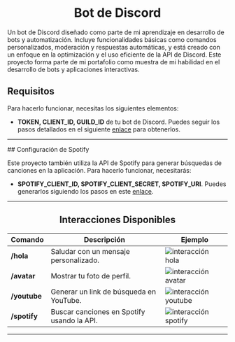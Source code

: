 <div align="center">

# Bot de Discord
</div>
<div >
Un bot de Discord diseñado como parte de mi aprendizaje en desarrollo de bots y automatización. Incluye funcionalidades básicas como comandos personalizados, moderación y respuestas automáticas, y está creado con un enfoque en la optimización y el uso eficiente de la API de Discord. Este proyecto forma parte de mi portafolio como muestra de mi habilidad en el desarrollo de bots y aplicaciones interactivas.

</div>
<div>

## Requisitos

Para hacerlo funcionar, necesitas los siguientes elementos:

- **TOKEN, CLIENT_ID, GUILD_ID** de tu bot de Discord. Puedes seguir los pasos detallados en el siguiente [enlace](https://discord.com/developers/docs/quick-start/getting-started) para obtenerlos.

</div>

---

<div>
## Configuración de Spotify

Este proyecto también utiliza la API de Spotify para generar búsquedas de canciones en la aplicación. Para hacerlo funcionar, necesitarás:

- **SPOTIFY_CLIENT_ID, SPOTIFY_CLIENT_SECRET, SPOTIFY_URI**. Puedes generarlos siguiendo los pasos en este [enlace](https://developer.spotify.com/dashboard).

</div>

---

<div align="center">

## Interacciones Disponibles

| Comando            | Descripción                                         | Ejemplo                                                    |
|--------------------|-----------------------------------------------------|------------------------------------------------------------|
| **/hola**          | Saludar con un mensaje personalizado.               | ![interacción hola](https://github.com/user-attachments/assets/54fc1088-9bb7-4ecf-9014-47c15bea468e) |
| **/avatar**        | Mostrar tu foto de perfil.                          | ![interacción avatar](https://github.com/user-attachments/assets/b61a299b-b969-4634-9339-35f6972e7354) |
| **/youtube**       | Generar un link de búsqueda en YouTube.             | ![interacción youtube](https://github.com/user-attachments/assets/c65f0e1f-5e7f-4396-b876-37ae8f4cd10c) |
| **/spotify**       | Buscar canciones en Spotify usando la API.          | ![interacción spotify](https://github.com/user-attachments/assets/c3ec8cf8-afaa-419f-af07-ea52ddbb86b3) |

</div>

---
